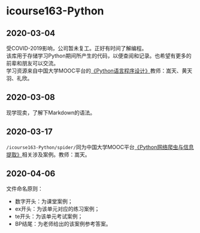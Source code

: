 # icourse163-Python

## 2020-03-04
受COVID-2019影响，公司暂未复工。正好有时间了解编程。  
该库用于存储学习Python期间所产生的代码，以便查阅和记录。也希望有更多的前辈和朋友可以交流。  
学习资源来自中国大学MOOC平台的[《Python语言程序设计》](https://www.icourse163.org/course/BIT-268001)教师：嵩天、黄天羽、礼欣。

## 2020-03-08
现学现卖，了解下Markdown的语法。

## 2020-03-17

`/icourse163-Python/spider/`同为中国大学MOOC平台[《Python网络爬虫与信息提取》](https://www.icourse163.org/course/BIT-1001870001)相关涉及案例。教师：嵩天。

## 2020-04-06

文件命名原则：

- 数字开头：为课堂案例；
- ex开头：为该单元对应的练习案例；
- te开头：为该单元考试案例；
- BP结尾：为老师给出的该案例参考答案。
